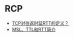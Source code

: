 # RCP

- [TCP对往返时延RTT的定义？](https://www.zhihu.com/question/39244840)
- [MSL、TTL和RTT简介](https://www.cnblogs.com/tomato0906/articles/4696792.html)
